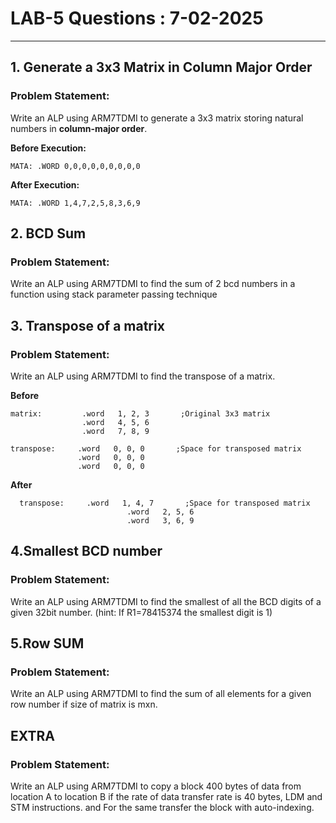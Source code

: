 # LAB-5 Questions : 7-02-2025
---
## 1. Generate a 3x3 Matrix in Column Major Order
### **Problem Statement:**
Write an ALP using ARM7TDMI to generate a 3x3 matrix storing natural numbers in **column-major order**.

 **Before Execution:**
```assembly
MATA: .WORD 0,0,0,0,0,0,0,0,0
```
**After Execution:**
```assembly
MATA: .WORD 1,4,7,2,5,8,3,6,9
```



## 2. BCD Sum
### **Problem Statement:**
Write an ALP using ARM7TDMI to find the sum of 2 bcd numbers in a function using stack parameter passing technique


## 3. Transpose of a matrix
### **Problem Statement:**
Write an ALP using ARM7TDMI to find the transpose of a matrix.

**Before**
```assembly
matrix:         .word   1, 2, 3       ;Original 3x3 matrix
                .word   4, 5, 6
                .word   7, 8, 9

transpose:     .word   0, 0, 0       ;Space for transposed matrix
               .word   0, 0, 0
               .word   0, 0, 0
```
**After**
```assembly
  transpose:     .word   1, 4, 7       ;Space for transposed matrix
                          .word   2, 5, 6
                          .word   3, 6, 9
```


## 4.Smallest BCD number
### **Problem Statement:**
Write an ALP using ARM7TDMI to find the smallest of all the BCD digits of a given 32bit number.
(hint: If R1=78415374 the smallest  digit is 1)


## 5.Row SUM
### **Problem Statement:**
Write an ALP using ARM7TDMI to find the sum of all elements for a given row number if size of matrix is mxn.


## EXTRA
### **Problem Statement:**
Write an ALP using ARM7TDMI to  copy a block 400 bytes of data from location A to location B if the rate of data transfer rate is 40 bytes, LDM and STM instructions.
                                          and 
For the same transfer the block with auto-indexing.

